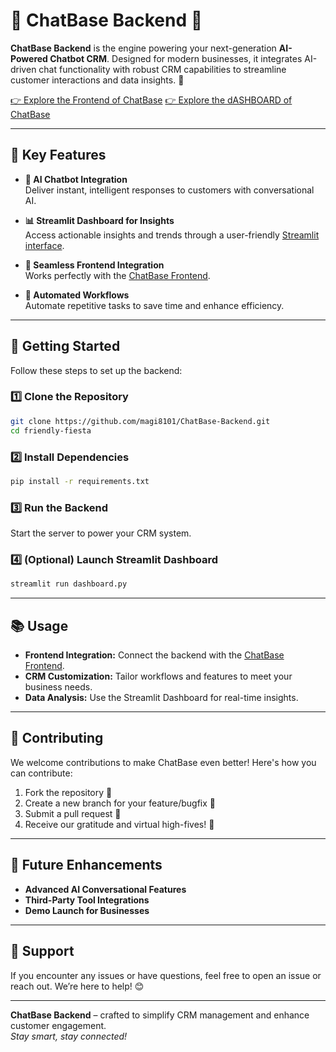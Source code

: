 # 🤖 ChatBase Backend 💬

**ChatBase Backend** is the engine powering your next-generation **AI-Powered Chatbot CRM**. Designed for modern businesses, it integrates AI-driven chat functionality with robust CRM capabilities to streamline customer interactions and data insights. 🚀

[👉 Explore the Frontend of ChatBase](https://github.com/magi8101/ChatBase-frontend)
[👉 Explore the dASHBOARD of ChatBase](https://github.com/magi8101/ChatBase-Dashboard)

---

## 🌟 Key Features

- **💬 AI Chatbot Integration**  
  Deliver instant, intelligent responses to customers with conversational AI.

- **📊 Streamlit Dashboard for Insights**  
  Access actionable insights and trends through a user-friendly [Streamlit interface](https://github.com/magi8101/ChatBase-Dashboard).

- **🔗 Seamless Frontend Integration**  
  Works perfectly with the [ChatBase Frontend](https://github.com/magi8101/ChatBase-frontend).

- **🤖 Automated Workflows**  
  Automate repetitive tasks to save time and enhance efficiency.

---

## 🚀 Getting Started

Follow these steps to set up the backend:

### 1️⃣ Clone the Repository
```bash
git clone https://github.com/magi8101/ChatBase-Backend.git
cd friendly-fiesta
```

### 2️⃣ Install Dependencies
```bash
pip install -r requirements.txt
```

### 3️⃣ Run the Backend
Start the server to power your CRM system.

### 4️⃣ (Optional) Launch Streamlit Dashboard
```bash
streamlit run dashboard.py
```

---

## 📚 Usage

- **Frontend Integration:** Connect the backend with the [ChatBase Frontend](https://github.com/magi8101/ChatBase-frontend).
- **CRM Customization:** Tailor workflows and features to meet your business needs.
- **Data Analysis:** Use the Streamlit Dashboard for real-time insights.

---

## 🤝 Contributing

We welcome contributions to make ChatBase even better! Here's how you can contribute:

1. Fork the repository 🍴
2. Create a new branch for your feature/bugfix 🌿
3. Submit a pull request 🚀
4. Receive our gratitude and virtual high-fives! 🙌

---

## 🔮 Future Enhancements

- **Advanced AI Conversational Features**
- **Third-Party Tool Integrations**
- **Demo Launch for Businesses**

---

## 📢 Support

If you encounter any issues or have questions, feel free to open an issue or reach out. We’re here to help! 😊

---

**ChatBase Backend** – crafted to simplify CRM management and enhance customer engagement.  
*Stay smart, stay connected!*
